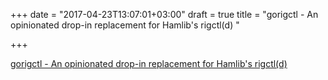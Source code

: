 +++
date = "2017-04-23T13:07:01+03:00"
draft = true
title = "gorigctl - An opinionated drop-in replacement for Hamlib's rigctl(d) "

+++

<p><a href="https://t.co/DyatrdlKli">gorigctl - An opinionated drop-in replacement for Hamlib's rigctl(d) </a></p>
